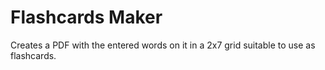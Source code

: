 # Flashcards Maker

Creates a PDF with the entered words on it in a 2x7 grid suitable to use as flashcards.
